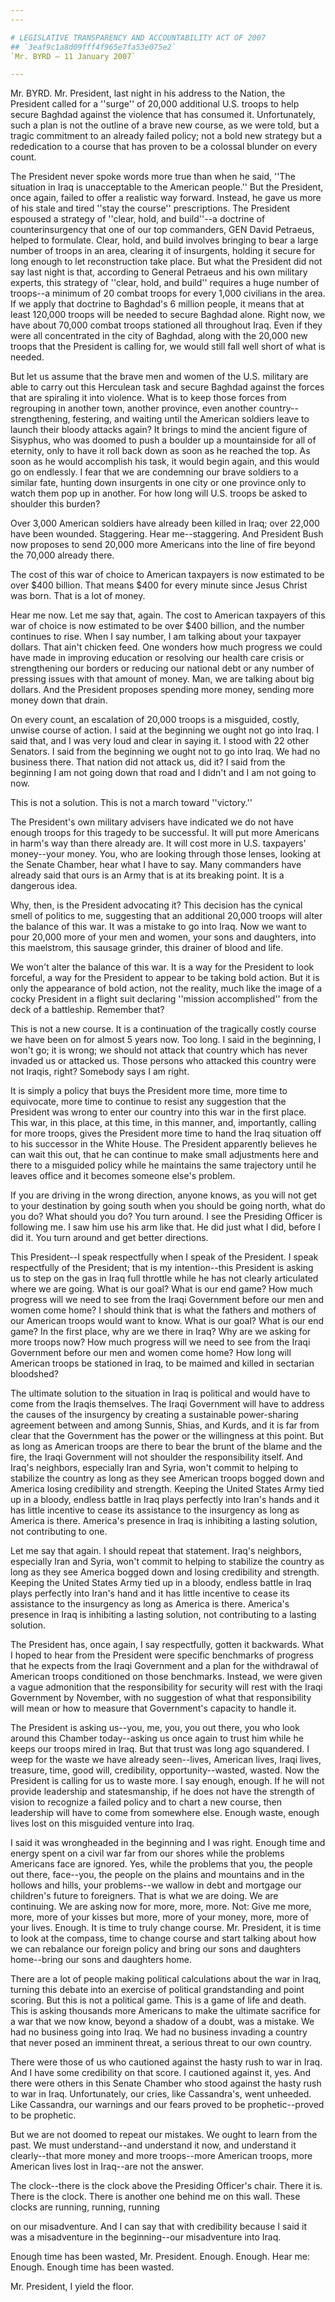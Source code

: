 ```yaml
---
---

# LEGISLATIVE TRANSPARENCY AND ACCOUNTABILITY ACT OF 2007
## `3eaf9c1a8d09fff4f965e7fa53e075e2`
`Mr. BYRD — 11 January 2007`

---
```



Mr. BYRD. Mr. President, last night in his address to the Nation, the 
President called for a ''surge'' of 20,000 additional U.S. troops to 
help secure Baghdad against the violence that has consumed it. 
Unfortunately, such a plan is not the outline of a brave new course, as 
we were told, but a tragic commitment to an already failed policy; not 
a bold new strategy but a rededication to a course that has proven to 
be a colossal blunder on every count.

The President never spoke words more true than when he said, ''The 
situation in Iraq is unacceptable to the American people.'' But the 
President, once again, failed to offer a realistic way forward. 
Instead, he gave us more of his stale and tired ''stay the course'' 
prescriptions. The President espoused a strategy of ''clear, hold, and 
build''--a doctrine of counterinsurgency that one of our top 
commanders, GEN David Petraeus, helped to formulate. Clear, hold, and 
build involves bringing to bear a large number of troops in an area, 
clearing it of insurgents, holding it secure for long enough to let 
reconstruction take place. But what the President did not say last 
night is that, according to General Petraeus and his own military 
experts, this strategy of ''clear, hold, and build'' requires a huge 
number of troops--a minimum of 20 combat troops for every 1,000 
civilians in the area. If we apply that doctrine to Baghdad's 6 million 
people, it means that at least 120,000 troops will be needed to secure 
Baghdad alone. Right now, we have about 70,000 combat troops stationed 
all throughout Iraq. Even if they were all concentrated in the city of 
Baghdad, along with the 20,000 new troops that the President is calling 
for, we would still fall well short of what is needed.

But let us assume that the brave men and women of the U.S. military 
are able to carry out this Herculean task and secure Baghdad against 
the forces that are spiraling it into violence. What is to keep those 
forces from regrouping in another town, another province, even another 
country--strengthening, festering, and waiting until the American 
soldiers leave to launch their bloody attacks again? It brings to mind 
the ancient figure of Sisyphus, who was doomed to push a boulder up a 
mountainside for all of eternity, only to have it roll back down as 
soon as he reached the top. As soon as he would accomplish his task, it 
would begin again, and this would go on endlessly. I fear that we are 
condemning our brave soldiers to a similar fate, hunting down 
insurgents in one city or one province only to watch them pop up in 
another. For how long will U.S. troops be asked to shoulder this 
burden?

Over 3,000 American soldiers have already been killed in Iraq; over 
22,000 have been wounded. Staggering. Hear me--staggering. And 
President Bush now proposes to send 20,000 more Americans into the line 
of fire beyond the 70,000 already there.

The cost of this war of choice to American taxpayers is now estimated 
to be over $400 billion. That means $400 for every minute since Jesus 
Christ was born. That is a lot of money.

Hear me now. Let me say that, again. The cost to American taxpayers 
of this war of choice is now estimated to be over $400 billion, and the 
number continues to rise. When I say number, I am talking about your 
taxpayer dollars. That ain't chicken feed. One wonders how much 
progress we could have made in improving education or resolving our 
health care crisis or strengthening our borders or reducing our 
national debt or any number of pressing issues with that amount of 
money. Man, we are talking about big dollars. And the President 
proposes spending more money, sending more money down that drain.

On every count, an escalation of 20,000 troops is a misguided, 
costly, unwise course of action. I said at the beginning we ought not 
go into Iraq. I said that, and I was very loud and clear in saying it. 
I stood with 22 other Senators. I said from the beginning we ought not 
to go into Iraq. We had no business there. That nation did not attack 
us, did it? I said from the beginning I am not going down that road and 
I didn't and I am not going to now.


This is not a solution. This is not a march toward ''victory.''

The President's own military advisers have indicated we do not have 
enough troops for this tragedy to be successful. It will put more 
Americans in harm's way than there already are. It will cost more in 
U.S. taxpayers' money--your money. You, who are looking through those 
lenses, looking at the Senate Chamber, hear what I have to say. Many 
commanders have already said that ours is an Army that is at its 
breaking point. It is a dangerous idea.

Why, then, is the President advocating it? This decision has the 
cynical smell of politics to me, suggesting that an additional 20,000 
troops will alter the balance of this war. It was a mistake to go into 
Iraq. Now we want to pour 20,000 more of your men and women, your sons 
and daughters, into this maelstrom, this sausage grinder, this drainer 
of blood and life.

We won't alter the balance of this war. It is a way for the President 
to look forceful, a way for the President to appear to be taking bold 
action. But it is only the appearance of bold action, not the reality, 
much like the image of a cocky President in a flight suit declaring 
''mission accomplished'' from the deck of a battleship. Remember that?

This is not a new course. It is a continuation of the tragically 
costly course we have been on for almost 5 years now. Too long. I said 
in the beginning, I won't go; it is wrong; we should not attack that 
country which has never invaded us or attacked us. Those persons who 
attacked this country were not Iraqis, right? Somebody says I am right.

It is simply a policy that buys the President more time, more time to 
equivocate, more time to continue to resist any suggestion that the 
President was wrong to enter our country into this war in the first 
place. This war, in this place, at this time, in this manner, and, 
importantly, calling for more troops, gives the President more time to 
hand the Iraq situation off to his successor in the White House. The 
President apparently believes he can wait this out, that he can 
continue to make small adjustments here and there to a misguided policy 
while he maintains the same trajectory until he leaves office and it 
becomes someone else's problem.

If you are driving in the wrong direction, anyone knows, as you will 
not get to your destination by going south when you should be going 
north, what do you do? What should you do? You turn around. I see the 
Presiding Officer is following me. I saw him use his arm like that. He 
did just what I did, before I did it. You turn around and get better 
directions.

This President--I speak respectfully when I speak of the President. I 
speak respectfully of the President; that is my intention--this 
President is asking us to step on the gas in Iraq full throttle while 
he has not clearly articulated where we are going. What is our goal? 
What is our end game? How much progress will we need to see from the 
Iraqi Government before our men and women come home? I should think 
that is what the fathers and mothers of our American troops would want 
to know. What is our goal? What is our end game? In the first place, 
why are we there in Iraq? Why are we asking for more troops now? How 
much progress will we need to see from the Iraqi Government before our 
men and women come home? How long will American troops be stationed in 
Iraq, to be maimed and killed in sectarian bloodshed?

The ultimate solution to the situation in Iraq is political and would 
have to come from the Iraqis themselves. The Iraqi Government will have 
to address the causes of the insurgency by creating a sustainable 
power-sharing agreement between and among Sunnis, Shias, and Kurds, and 
it is far from clear that the Government has the power or the 
willingness at this point. But as long as American troops are there to 
bear the brunt of the blame and the fire, the Iraqi Government will not 
shoulder the responsibility itself. And Iraq's neighbors, especially 
Iran and Syria, won't commit to helping to stabilize the country as 
long as they see American troops bogged down and America losing 
credibility and strength. Keeping the United States Army tied up in a 
bloody, endless battle in Iraq plays perfectly into Iran's hands and it 
has little incentive to cease its assistance to the insurgency as long 
as America is there. America's presence in Iraq is inhibiting a lasting 
solution, not contributing to one.

Let me say that again. I should repeat that statement. Iraq's 
neighbors, especially Iran and Syria, won't commit to helping to 
stabilize the country as long as they see America bogged down and 
losing credibility and strength. Keeping the United States Army tied up 
in a bloody, endless battle in Iraq plays perfectly into Iran's hand 
and it has little incentive to cease its assistance to the insurgency 
as long as America is there. America's presence in Iraq is inhibiting a 
lasting solution, not contributing to a lasting solution.

The President has, once again, I say respectfully, gotten it 
backwards. What I hoped to hear from the President were specific 
benchmarks of progress that he expects from the Iraqi Government and a 
plan for the withdrawal of American troops conditioned on those 
benchmarks. Instead, we were given a vague admonition that the 
responsibility for security will rest with the Iraqi Government by 
November, with no suggestion of what that responsibility will mean or 
how to measure that Government's capacity to handle it.

The President is asking us--you, me, you, you out there, you who look 
around this Chamber today--asking us once again to trust him while he 
keeps our troops mired in Iraq. But that trust was long ago squandered. 
I weep for the waste we have already seen--lives, American lives, Iraqi 
lives, treasure, time, good will, credibility, opportunity--wasted, 
wasted. Now the President is calling for us to waste more. I say 
enough, enough. If he will not provide leadership and statesmanship, if 
he does not have the strength of vision to recognize a failed policy 
and to chart a new course, then leadership will have to come from 
somewhere else. Enough waste, enough lives lost on this misguided 
venture into Iraq.

I said it was wrongheaded in the beginning and I was right. Enough 
time and energy spent on a civil war far from our shores while the 
problems Americans face are ignored. Yes, while the problems that you, 
the people out there, face--you, the people on the plains and mountains 
and in the hollows and hills, your problems--we wallow in debt and 
mortgage our children's future to foreigners. That is what we are 
doing. We are continuing. We are asking now for more, more, more. Not: 
Give me more, more, more of your kisses but more, more of your money, 
more, more of your lives. Enough. It is time to truly change course. 
Mr. President, it is time to look at the compass, time to change course 
and start talking about how we can rebalance our foreign policy and 
bring our sons and daughters home--bring our sons and daughters home.


There are a lot of people making political calculations about the war 
in Iraq, turning this debate into an exercise of political 
grandstanding and point scoring. But this is not a political game. This 
is a game of life and death. This is asking thousands more Americans to 
make the ultimate sacrifice for a war that we now know, beyond a shadow 
of a doubt, was a mistake. We had no business going into Iraq. We had 
no business invading a country that never posed an imminent threat, a 
serious threat to our own country.

There were those of us who cautioned against the hasty rush to war in 
Iraq. And I have some credibility on that score. I cautioned against 
it, yes. And there were others in this Senate Chamber who stood against 
the hasty rush to war in Iraq. Unfortunately, our cries, like 
Cassandra's, went unheeded. Like Cassandra, our warnings and our fears 
proved to be prophetic--proved to be prophetic.

But we are not doomed to repeat our mistakes. We ought to learn from 
the past. We must understand--and understand it now, and understand it 
clearly--that more money and more troops--more American troops, more 
American lives lost in Iraq--are not the answer.

The clock--there is the clock above the Presiding Officer's chair. 
There it is. There is the clock. There is another one behind me on this 
wall. These clocks are running, running, running


on our misadventure. And I can say that with credibility because I said 
it was a misadventure in the beginning--our misadventure into Iraq.

Enough time has been wasted, Mr. President. Enough. Enough. Hear me: 
Enough. Enough time has been wasted.

Mr. President, I yield the floor.